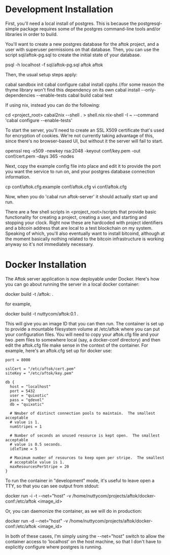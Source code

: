 Development Installation
========================

First, you'll need a local install of postgres. This is because the
postgresql-simple package requires some of the postgres command-line tools
and/or libraries in order to build.

You'll want to create a new postgres database for the aftok project, and a
user with superuser permissions on that database. Then, you can use the
script sql/aftok-pg.sql to create the initial state of your database.

psql -h localhost -f sql/aftok-pg.sql aftok aftok

Then, the usual setup steps apply:

cabal sandbox init
cabal configure
cabal install cpphs //for some reason the thyme library won't find this dependency on its own
cabal install --only-dependencies --enable-tests
cabal build
cabal test

If using nix, instead you can do the following:

cd <project_root>
cabal2nix --shell . > shell.nix
nix-shell -I ~ --command 'cabal configure --enable-tests'

To start the server, you'll need to create an SSL X509 certificate that's 
used for encryption of cookies. We're not currently taking advantage of this,
since there's no browser-based UI, but without it the server will fail to start.

openssl req -x509 -newkey rsa:2048 -keyout conf/key.pem -out conf/cert.pem -days 365 -nodes

Next, copy the example config file into place and edit it to provide the port you want
the service to run on, and your postgres database connection information.

cp conf/aftok.cfg.example conf/aftok.cfg
vi conf/aftok.cfg

Now, when you do 'cabal run aftok-server' it should actually start up and run.

There are a few shell scripts in <project_root>/scripts that provide basic
functionality for creating a project, creating a user, and starting and
stopping your clock. Right now these are hardcoded with project identifiers and
a bitcoin address that are local to a test blockchain on my system. Speaking of
which, you'll also eventually want to install bitcoind, although at the moment
basically nothing related to the bitcoin infrastructure is working anyway so
it's not immediately necessary.

Docker Installation
===================

The Aftok server application is now deployable under Docker. Here's how you can
go about running the server in a local docker container:

docker build -t <yourid>/aftok:<version> .

for example,

docker build -t nuttycom/aftok:0.1 .

This will give you an image ID that you can then run. The container is set up
to provide a mountable filesystem volume at /etc/aftok where you can put your
configuration files. You will need to copy your aftok.cfg file and your two
.pem files to somewhere local (say, a docker-conf directory) and then edit the
aftok.cfg file make sense in the context of the container. For example, here's 
an aftok.cfg set up for docker use:

~~~
port = 8000

sslCert = "/etc/aftok/cert.pem"
siteKey = "/etc/aftok/key.pem"

db {
  host = "localhost"
  port = 5432
  user = "quixotic"
  pass = "qdevel"
  db = "quixotic"

  # Nmuber of distinct connection pools to maintain.  The smallest acceptable
  # value is 1.
  numStripes = 1
  
  # Number of seconds an unused resource is kept open.  The smallest acceptable
  # value is 0.5 seconds.
  idleTime = 5
  
  # Maximum number of resources to keep open per stripe.  The smallest
  # acceptable value is 1.
  maxResourcesPerStripe = 20
}
~~~

To run the container in "development" mode, it's useful to leave open a TTY, so that you
can see output from stdout:

docker run -i -t --net="host" -v /home/nuttycom/projects/aftok/docker-conf:/etc/aftok <image_id>

Or, you can daemonize the container, as we will do in production:

docker run -d --net="host" -v /home/nuttycom/projects/aftok/docker-conf:/etc/aftok <image_id>

In both of these cases, I'm simply using the --net="host" switch to allow the container
access to 'localhost' on the host machine, so that I don't have to explicitly
configure where postgres is running.
